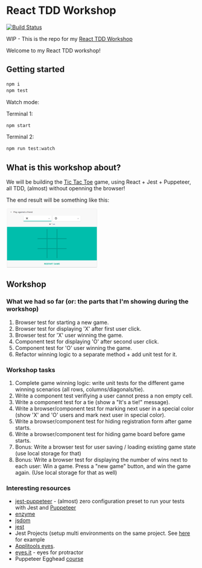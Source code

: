 # React TDD Workshop

[![Build Status](https://travis-ci.org/yanivefraim/react-tdd-workshop.svg?branch=master)](https://travis-ci.org/yanivefraim/react-tdd-workshop)


WIP - This is the repo for my [React TDD Workshop](https://www.meetup.com/Kyiv-ReactJS-Meetup/events/247392848/?_cookie-check=5Otr21FDGjz27aUV)

Welcome to my React TDD workshop!


## Getting started

```bash
npm i
npm test
```

Watch mode:

Terminal 1:

```bash
npm start
```

Terminal 2:

```bash
npm run test:watch
```

## What is this workshop about?

We will be building the [Tic Tac Toe](https://en.wikipedia.org/wiki/Tic-tac-toe) game, using React + Jest + Puppeteer, all TDD, (almost) without openning the browser!

The end result will be something like this:

<img width="241" src ="public/tic-tac-toe.png" />

## Workshop

### What we had so far (or: the parts that I'm showing during the workshop)

1. Browser test for starting a new game.
2. Browser test for displaying 'X' after first user click.
3. Browser test for 'X' user winning the game.
4. Component test for displaying 'O' after second user click.
5. Component test for 'O' user winning the game.
6. Refactor winning logic to a separate method + add unit test for it.

### Workshop tasks

1. Complete game winning logic: write unit tests for the different game winning scenarios (all rows, columns/diagonals/tie).
2. Write a component test verifiying a user cannot press a non empty cell.
3. Write a component test for a tie (show a "It's a tie!" message).
4. Write a browser/component test for marking next user in a special color (show 'X' and 'O' users and mark next user in special color).
5. Write a browser/component test for hiding registration form after game starts.
6. Write a browser/component test for hiding game board before game starts.
7. Bonus: Write a browser test for user saving / loading existing game state (use local storage for that)
7. Bonus: Write a browser test for displaying the number of wins next to each user: Win a game. Press a "new game" button, and win the game again. (Use local storage for that as well)

### Interesting resources

- [jest-puppeteer](https://github.com/smooth-code/jest-puppeteer) - (almost) zero configuration preset to run your tests with Jest and [Puppeteer](https://github.com/GoogleChrome/puppeteer)
- [enzyme](https://github.com/airbnb/enzyme)
- [jsdom](https://github.com/jsdom/jsdom)
- [jest](https://github.com/facebook/jest)
- Jest Projects (setup multi environments on the same project. See [here](https://github.com/yanivefraim/react-tdd-workshop/blob/master/package.json#L68) for example
- [Applitools eyes](https://applitools.com/).
- [eyes.it](https://github.com/wix/eyes.it) - eyes for protractor
- Puppeteer Egghead [course](https://egghead.io/courses/end-to-end-testing-with-google-s-puppeteer-and-jest)

